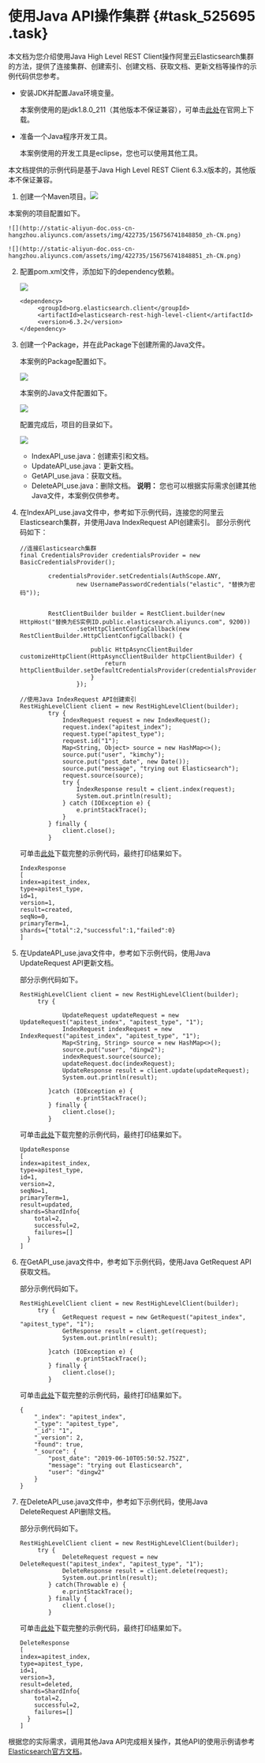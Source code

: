 # 使用Java API操作集群 {#task_525695 .task}

本文档为您介绍使用Java High Level REST Client操作阿里云Elasticsearch集群的方法，提供了连接集群、创建索引、创建文档、获取文档、更新文档等操作的示例代码供您参考。

-   安装JDK并配置Java环境变量。

    本案例使用的是jdk1.8.0\_211（其他版本不保证兼容），可单击[此处](https://www.oracle.com/technetwork/java/javase/downloads/jdk8-downloads-2133151.html)在官网上下载。

-   准备一个Java程序开发工具。

    本案例使用的开发工具是eclipse，您也可以使用其他工具。


本文档提供的示例代码是基于Java High Level REST Client 6.3.x版本的，其他版本不保证兼容。

1.  创建一个Maven项目。![](http://static-aliyun-doc.oss-cn-hangzhou.aliyuncs.com/assets/img/422735/156756741748849_zh-CN.png)

 本案例的项目配置如下。

    ![](http://static-aliyun-doc.oss-cn-hangzhou.aliyuncs.com/assets/img/422735/156756741848850_zh-CN.png)

    ![](http://static-aliyun-doc.oss-cn-hangzhou.aliyuncs.com/assets/img/422735/156756741848851_zh-CN.png)

2.  配置pom.xml文件，添加如下的dependency依赖。 

    ![](http://static-aliyun-doc.oss-cn-hangzhou.aliyuncs.com/assets/img/422735/156756741848919_zh-CN.png)

    ``` {#codeblock_v5u_qub_fyu}
    <dependency>
         <groupId>org.elasticsearch.client</groupId>
         <artifactId>elasticsearch-rest-high-level-client</artifactId>
         <version>6.3.2</version>
    </dependency>
    ```

3.  创建一个Package，并在此Package下创建所需的Java文件。 

    本案例的Package配置如下。

    ![](http://static-aliyun-doc.oss-cn-hangzhou.aliyuncs.com/assets/img/422735/156756741848914_zh-CN.png)

    本案例的Java文件配置如下。

    ![](http://static-aliyun-doc.oss-cn-hangzhou.aliyuncs.com/assets/img/422735/156756741848917_zh-CN.png)

    配置完成后，项目的目录如下。

    ![](http://static-aliyun-doc.oss-cn-hangzhou.aliyuncs.com/assets/img/422735/156756741848918_zh-CN.png)

    -   IndexAPI\_use.java：创建索引和文档。
    -   UpdateAPI\_use.java：更新文档。
    -   GetAPI\_use.java：获取文档。
    -   DeleteAPI\_use.java：删除文档。
    **说明：** 您也可以根据实际需求创建其他Java文件，本案例仅供参考。

4.  在IndexAPI\_use.java文件中，参考如下示例代码，连接您的阿里云Elasticsearch集群，并使用Java IndexRequest API创建索引。 部分示例代码如下：

    ``` {#codeblock_s85_lcv_j5e}
    //连接Elasticsearch集群
    final CredentialsProvider credentialsProvider = new BasicCredentialsProvider();
    
            credentialsProvider.setCredentials(AuthScope.ANY,
                    new UsernamePasswordCredentials("elastic", "替换为密码"));
    
    
            RestClientBuilder builder = RestClient.builder(new HttpHost("替换为ES实例ID.public.elasticsearch.aliyuncs.com", 9200))
                    .setHttpClientConfigCallback(new RestClientBuilder.HttpClientConfigCallback() {
    
                        public HttpAsyncClientBuilder customizeHttpClient(HttpAsyncClientBuilder httpClientBuilder) {
                            return httpClientBuilder.setDefaultCredentialsProvider(credentialsProvider);
                        }
                    });
    ```

    ``` {#codeblock_52x_imt_edo}
    //使用Java IndexRequest API创建索引
    RestHighLevelClient client = new RestHighLevelClient(builder);
            try {
                IndexRequest request = new IndexRequest();
                request.index("apitest_index");
                request.type("apitest_type");
                request.id("1");
                Map<String, Object> source = new HashMap<>();
                source.put("user", "kimchy");
                source.put("post_date", new Date());
                source.put("message", "trying out Elasticsearch");
                request.source(source);
                try {
                    IndexResponse result = client.index(request);
                    System.out.println(result);
                } catch (IOException e) {
                    e.printStackTrace();
                }
            } finally {
                client.close();
            }
    ```

    可单击[此处](http://docs-aliyun.cn-hangzhou.oss.aliyun-inc.com/assets/attach/111308/cn_zh/1560148511073/IndexAPI_use.java)下载完整的示例代码，最终打印结果如下。

    ``` {#codeblock_7w3_z2p_ywp}
    IndexResponse
    [
    index=apitest_index,
    type=apitest_type,
    id=1,
    version=1,
    result=created,
    seqNo=0,
    primaryTerm=1,
    shards={"total":2,"successful":1,"failed":0}
    ]
    ```

5.  在UpdateAPI\_use.java文件中，参考如下示例代码，使用Java UpdateRequest API更新文档。 

    部分示例代码如下。

    ``` {#codeblock_9hd_1z5_ygz}
    RestHighLevelClient client = new RestHighLevelClient(builder);
         try {
    
                UpdateRequest updateRequest = new UpdateRequest("apitest_index", "apitest_type", "1");
                IndexRequest indexRequest = new IndexRequest("apitest_index", "apitest_type", "1");
                Map<String, String> source = new HashMap<>();
                source.put("user", "dingw2");
                indexRequest.source(source);
                updateRequest.doc(indexRequest);
                UpdateResponse result = client.update(updateRequest);
                System.out.println(result);
    
            }catch (IOException e) {
                    e.printStackTrace();
            } finally {
                client.close();
            }
    ```

    可单击[此处](http://docs-aliyun.cn-hangzhou.oss.aliyun-inc.com/assets/attach/111308/cn_zh/1560146630789/UpdateAPI_use.java)下载完整的示例代码，最终打印结果如下。

    ``` {#codeblock_fyu_v95_3o8}
    UpdateResponse
    [
    index=apitest_index,
    type=apitest_type,
    id=1,
    version=2,
    seqNo=1,
    primaryTerm=1,
    result=updated,
    shards=ShardInfo{
        total=2,
        successful=2,
        failures=[]
      }
    ]
    ```

6.  在GetAPI\_use.java文件中，参考如下示例代码，使用Java GetRequest API获取文档。 

    部分示例代码如下。

    ``` {#codeblock_ub7_tsv_ppg}
    RestHighLevelClient client = new RestHighLevelClient(builder);
         try {
                GetRequest request = new GetRequest("apitest_index", "apitest_type", "1");
                GetResponse result = client.get(request);
                System.out.println(result);
    
            }catch (IOException e) {
                    e.printStackTrace();
            } finally {
                client.close();
            }
    ```

    可单击[此处](http://docs-aliyun.cn-hangzhou.oss.aliyun-inc.com/assets/attach/111308/cn_zh/1560147643769/GetAPI_use.java)下载完整的示例代码，最终打印结果如下。

    ``` {#codeblock_4zo_n5z_e7f}
    {
        "_index": "apitest_index",
        "_type": "apitest_type",
        "_id": "1",
        "_version": 2,
        "found": true,
        "_source": {
            "post_date": "2019-06-10T05:50:52.752Z",
            "message": "trying out Elasticsearch",
            "user": "dingw2"
        }
    }
    ```

7.  在DeleteAPI\_use.java文件中，参考如下示例代码，使用Java DeleteRequest API删除文档。 

    部分示例代码如下。

    ``` {#codeblock_4cd_h1z_9ls}
    RestHighLevelClient client = new RestHighLevelClient(builder);
         try {
                DeleteRequest request = new DeleteRequest("apitest_index", "apitest_type", "1");
                DeleteResponse result = client.delete(request);
                System.out.println(result);
            } catch(Throwable e) {
                e.printStackTrace();
            } finally {
                client.close();
            }
    ```

    可单击[此处](http://docs-aliyun.cn-hangzhou.oss.aliyun-inc.com/assets/attach/111308/cn_zh/1560148219617/DeleteAPI_use.java)下载完整的示例代码，最终打印结果如下。

    ``` {#codeblock_2jl_8lj_2f5}
    DeleteResponse
    [
    index=apitest_index,
    type=apitest_type,
    id=1,
    version=3,
    result=deleted,
    shards=ShardInfo{
        total=2,
        successful=2,
        failures=[]
      }
    ]
    ```


根据您的实际需求，调用其他Java API完成相关操作，其他API的使用示例请参考[Elasticsearch官方文档](https://www.elastic.co/guide/en/elasticsearch/client/java-rest/6.3/java-rest-high-supported-apis.html)。

